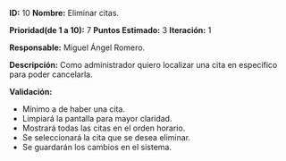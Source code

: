 **ID:** 10	**Nombre:** Eliminar citas.

**Prioridad(de 1 a 10):** 7		**Puntos Estimado:** 3	**Iteración:** 1

**Responsable:** Miguel Ángel Romero.

**Descripción:** Como administrador quiero localizar una cita en específico para poder cancelarla.

**Validación:**

- Mínimo a de haber una cita.
- Limpiará la pantalla para mayor claridad.
- Mostrará todas las citas en el orden horario.
- Se seleccionará la cita que se desea eliminar.
- Se guardarán los cambios en el sistema.
